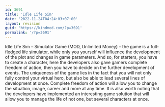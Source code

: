 ```yaml
---
id: 3691
title: 'Idle Life Sim'
date: '2022-11-24T04:24:03+07:00'
layout: revision
guid: 'https://kindmod.com/?p=3691'
permalink: '/?p=3691'
---
```


Idle Life Sim – Simulator Game (MOD, Unlimited Money) – the game is a full-fledged life simulator, while only you yourself will influence the development of the plot and changes in game parameters. And so, for starters, you have to create a character, here the developers also gave gamers complete freedom of action, then you have to decide on the further development of events. The uniqueness of the game lies in the fact that you will not only fully control your virtual hero, but also be able to lead several lines of development at once. Complete freedom of action will allow you to change the situation, image, career and more at any time. It is also worth noting that the developers have implemented an interesting game solution that will allow you to manage the life of not one, but several characters at once.
